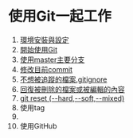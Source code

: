 # 使用Git一起工作

1. [環境安裝與設定](./環境安裝與設定)
2. [開始使用Git](./開始使用Git)
3. [使用master主要分支](./使用master主要分支)
4. [修改目前commit](./修改目前commit)
5. [不想被追蹤的檔案.gitignore](./不想被追蹤的檔案)
6. [回復被刪除的檔案或被編輯的內容](./回復被刪除的檔案或被編輯的內容)
7. [git reset (--hard,--soft,--mixed)](./git_reset/)
8. 使用tag
9.
10. 使用GitHub
